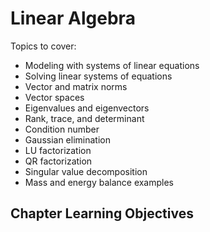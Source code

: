 # Linear Algebra

Topics to cover:
* Modeling with systems of linear equations
* Solving linear systems of equations
* Vector and matrix norms
* Vector spaces
* Eigenvalues and eigenvectors
* Rank, trace, and determinant
* Condition number
* Gaussian elimination
* LU factorization
* QR factorization
* Singular value decomposition
* Mass and energy balance examples

## Chapter Learning Objectives

